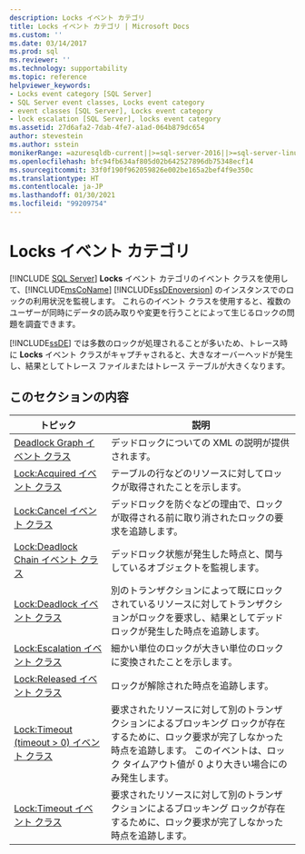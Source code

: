 ```yaml
---
description: Locks イベント カテゴリ
title: Locks イベント カテゴリ | Microsoft Docs
ms.custom: ''
ms.date: 03/14/2017
ms.prod: sql
ms.reviewer: ''
ms.technology: supportability
ms.topic: reference
helpviewer_keywords:
- Locks event category [SQL Server]
- SQL Server event classes, Locks event category
- event classes [SQL Server], Locks event category
- lock escalation [SQL Server], locks event category
ms.assetid: 27d6afa2-7dab-4fe7-a1ad-064b879dc654
author: stevestein
ms.author: sstein
monikerRange: =azuresqldb-current||>=sql-server-2016||>=sql-server-linux-2017||=azuresqldb-mi-current
ms.openlocfilehash: bfc94fb634af805d02b642527896db75348ecf14
ms.sourcegitcommit: 33f0f190f962059826e002be165a2bef4f9e350c
ms.translationtype: HT
ms.contentlocale: ja-JP
ms.lasthandoff: 01/30/2021
ms.locfileid: "99209754"
---
```

# <a name="locks-event-category"></a>Locks イベント カテゴリ
 [!INCLUDE [SQL Server](../../includes/applies-to-version/sqlserver.md)]
  **Locks** イベント カテゴリのイベント クラスを使用して、[!INCLUDE[msCoName](../../includes/msconame-md.md)] [!INCLUDE[ssDEnoversion](../../includes/ssdenoversion-md.md)] のインスタンスでのロックの利用状況を監視します。 これらのイベント クラスを使用すると、複数のユーザーが同時にデータの読み取りや変更を行うことによって生じるロックの問題を調査できます。  
  
 [!INCLUDE[ssDE](../../includes/ssde-md.md)] では多数のロックが処理されることが多いため、トレース時に **Locks** イベント クラスがキャプチャされると、大きなオーバーヘッドが発生し、結果としてトレース ファイルまたはトレース テーブルが大きくなります。  
  
## <a name="in-this-section"></a>このセクションの内容  
  
|トピック|説明|  
|-----------|-----------------|  
|[Deadlock Graph イベント クラス](../../relational-databases/event-classes/deadlock-graph-event-class.md)|デッドロックについての XML の説明が提供されます。|  
|[Lock:Acquired イベント クラス](../../relational-databases/event-classes/lock-acquired-event-class.md)|テーブルの行などのリソースに対してロックが取得されたことを示します。|  
|[Lock:Cancel イベント クラス](../../relational-databases/event-classes/lock-cancel-event-class.md)|デッドロックを防ぐなどの理由で、ロックが取得される前に取り消されたロックの要求を追跡します。|  
|[Lock:Deadlock Chain イベント クラス](../../relational-databases/event-classes/lock-deadlock-chain-event-class.md)|デッドロック状態が発生した時点と、関与しているオブジェクトを監視します。|  
|[Lock:Deadlock イベント クラス](../../relational-databases/event-classes/lock-deadlock-event-class.md)|別のトランザクションによって既にロックされているリソースに対してトランザクションがロックを要求し、結果としてデッドロックが発生した時点を追跡します。|  
|[Lock:Escalation イベント クラス](../../relational-databases/event-classes/lock-escalation-event-class.md)|細かい単位のロックが大きい単位のロックに変換されたことを示します。|  
|[Lock:Released イベント クラス](../../relational-databases/event-classes/lock-released-event-class.md)|ロックが解除された時点を追跡します。|  
|[Lock:Timeout &#40;timeout &#62; 0&#41; イベント クラス](../../relational-databases/event-classes/lock-timeout-timeout-0-event-class.md)|要求されたリソースに対して別のトランザクションによるブロッキング ロックが存在するために、ロック要求が完了しなかった時点を追跡します。 このイベントは、ロック タイムアウト値が 0 より大きい場合にのみ発生します。|  
|[Lock:Timeout イベント クラス](../../relational-databases/event-classes/lock-timeout-event-class.md)|要求されたリソースに対して別のトランザクションによるブロッキング ロックが存在するために、ロック要求が完了しなかった時点を追跡します。|  
  
  
